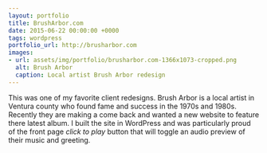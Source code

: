 ```yaml
---
layout: portfolio
title: BrushArbor.com
date: 2015-06-22 00:00:00 +0000
tags: wordpress
portfolio_url: http://brusharbor.com
images:
- url: assets/img/portfolio/brusharbor.com-1366x1073-cropped.png
  alt: Brush Arbor
  caption: Local artist Brush Arbor redesign
---
```


This was one of my favorite client redesigns. Brush Arbor is a local artist in Ventura county who found fame and success in the 1970s and 1980s. Recently they are making a come back and wanted a new website to feature there latest album. I built the site in WordPress and was particularly proud of the front page *click to play* button that will toggle an audio preview of their music and greeting.